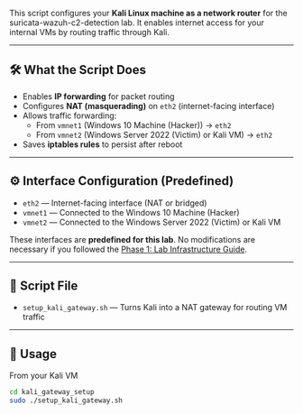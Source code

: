 This script configures your **Kali Linux machine as a network router** for the suricata-wazuh-c2-detection lab. It enables internet access for your internal VMs by routing traffic through Kali.

---

## 🛠️ What the Script Does

- Enables **IP forwarding** for packet routing
- Configures **NAT (masquerading)** on `eth2` (internet-facing interface)
- Allows traffic forwarding:
  - From `vmnet1` (Windows 10 Machine (Hacker)) → `eth2`
  - From `vmnet2` (Windows Server 2022 (Victim) or Kali VM) → `eth2`
- Saves **iptables rules** to persist after reboot

---

## ⚙️ Interface Configuration (Predefined)

- `eth2` — Internet-facing interface (NAT or bridged)
- `vmnet1` — Connected to the Windows 10 Machine (Hacker)
- `vmnet2` — Connected to the Windows Server 2022 (Victim) or Kali VM

These interfaces are **predefined for this lab**. No modifications are necessary if you followed the [Phase 1: Lab Infrastructure Guide](../README.md#phase-1-vm-infrastructure-setup).

---

## 📂 Script File

- `setup_kali_gateway.sh` — Turns Kali into a NAT gateway for routing VM traffic

---

## 🚀 Usage
From your Kali VM

```bash
cd kali_gateway_setup
sudo ./setup_kali_gateway.sh
